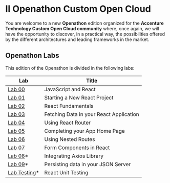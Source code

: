 # II Openathon Custom Open Cloud

You are welcome to a new **Openathon** edition organized for the
**Accenture Technology Custom Open Cloud community** where, once
again, we will have the opportunity to discover, in a practical way,
the possibilities offered by the different architectures and leading
frameworks in the market.

## Openathon Labs

This edition of the Openathon is divided in the following labs:

| Lab                                 | Title                                      |
|-------------------------------------|--------------------------------------------|
| [Lab 00](/labs/lab-00)              | JavaScript and React                       |
| [Lab 01](/labs/lab-01)              | Starting a New React Project               |
| [Lab 02](/labs/lab-02)              | React Fundamentals                         |
| [Lab 03](/labs/lab-03)              | Fetching Data in your React Application    |
| [Lab 04](/labs/lab-04)              | Using React Router                         |
| [Lab 05](/labs/lab-05)              | Completing your App Home Page              |
| [Lab 06](/labs/lab-06)              | Using Nested Routes                        |
| [Lab 07](/labs/lab-07)              | Form Components in React                   |
| [Lab 08](/labs/lab-08)*             | Integrating Axios Library                  |
| [Lab 09](/labs/lab-09)*             | Persisting data in your JSON Server        |
| [Lab Testing](/labs/lab-testing)*   | React Unit Testing                         |